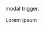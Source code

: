 <div id="example">

<trigger for="modal-a">modal trigger</trigger>.

<modal header="modal header" id="modal-a" >
  Lorem ipsum
</modal>

</div>